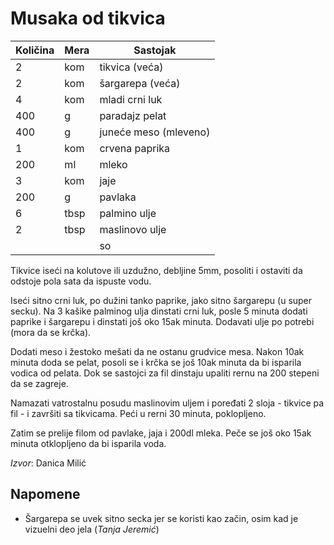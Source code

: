 # Musaka od tikvica

| Količina | Mera |       Sastojak        |
| -------- | ---- | --------------------- |
| 2        | kom  | tikvica (veća)        |
| 2        | kom  | šargarepa (veća)      |
| 4        | kom  | mladi crni luk        |
| 400      | g    | paradajz pelat        |
| 400      | g    | juneće meso (mleveno) |
| 1        | kom  | crvena paprika        |
| 200      | ml   | mleko                 |
| 3        | kom  | jaje                  |
| 200      | g    | pavlaka               |
| 6        | tbsp | palmino ulje          |
| 2        | tbsp | maslinovo ulje        |
|          |      | so                    |

Tikvice iseći na kolutove ili uzdužno, debljine 5mm, posoliti i ostaviti da odstoje pola sata da ispuste vodu.

Iseći sitno crni luk, po dužini tanko paprike, jako sitno šargarepu (u super secku).
Na 3 kašike palminog ulja dinstati crni luk, posle 5 minuta dodati paprike i šargarepu i dinstati još oko 15ak minuta. Dodavati ulje po potrebi (mora da se krčka).

Dodati meso i žestoko mešati da ne ostanu grudvice mesa. Nakon 10ak minuta doda se pelat, posoli se i krčka se još 10ak minuta da bi isparila vodica od pelata. Dok se sastojci za fil dinstaju upaliti rernu na 200 stepeni da se zagreje.

Namazati vatrostalnu posudu maslinovim uljem i poređati 2 sloja - tikvice pa fil - i završiti sa tikvicama. Peći u rerni 30 minuta, poklopljeno.

Zatim se prelije filom od pavlake, jaja i 200dl mleka.  Peče se još oko 15ak minuta otklopljeno da bi isparila voda.

*Izvor*: Danica Milić

## Napomene

* Šargarepa se uvek sitno secka jer se koristi kao začin, osim kad je vizuelni deo jela (_Tanja Jeremić_)